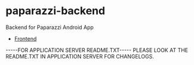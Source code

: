 # paparazzi-backend
Backend for Paparazzi Android App

- [Frontend](https://github.com/6991ohnayrb/paparazzi)

-----FOR APPLICATION SERVER README.TXT-----
PLEASE LOOK AT THE README.TXT IN APPLICATION SERVER FOR CHANGELOGS.
